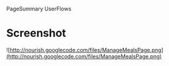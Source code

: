PageSummary UserFlows

# Screenshot #

![http://nourish.googlecode.com/files/ManageMealsPage.png](http://nourish.googlecode.com/files/ManageMealsPage.png)